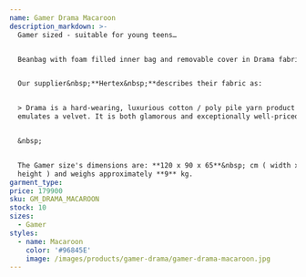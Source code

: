 ```yaml
---
name: Gamer Drama Macaroon
description_markdown: >-
  Gamer sized - suitable for young teens…


  Beanbag with foam filled inner bag and removable cover in Drama fabric.&nbsp;


  Our supplier&nbsp;**Hertex&nbsp;**describes their fabric as:


  > Drama is a hard-wearing, luxurious cotton / poly pile yarn product that
  emulates a velvet. It is both glamorous and exceptionally well-priced.


  &nbsp;


  The Gamer size's dimensions are: **120 x 90 x 65**&nbsp; cm ( width x depth x
  height ) and weighs approximately **9** kg.
garment_type:
price: 179900
sku: GM_DRAMA_MACAROON
stock: 10
sizes:
  - Gamer
styles:
  - name: Macaroon
    color: '#96845E'
    image: /images/products/gamer-drama/gamer-drama-macaroon.jpg
---
```

